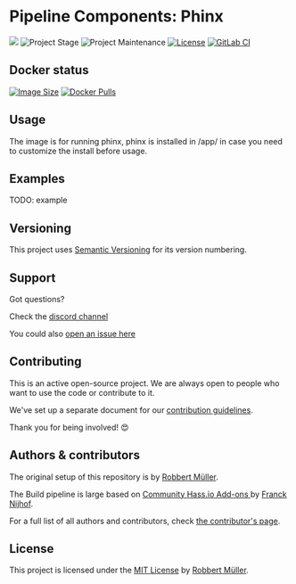 # Pipeline Components: Phinx

[![][gitlab-repo-shield]][repository]
![Project Stage][project-stage-shield]
![Project Maintenance][maintenance-shield]
[![License][license-shield]](LICENSE)
[![GitLab CI][gitlabci-shield]][gitlabci]

## Docker status

[![Image Size][size-shield]][dockerhub]
[![Docker Pulls][pulls-shield]][dockerhub]

## Usage

The image is for running phinx, phinx is installed in /app/ in case you need to customize the install before usage.

## Examples

TODO: example

## Versioning

This project uses [Semantic Versioning][semver] for its version numbering.

## Support

Got questions?

Check the [discord channel][discord]

You could also [open an issue here][issue]

## Contributing

This is an active open-source project. We are always open to people who want to
use the code or contribute to it.

We've set up a separate document for our [contribution guidelines][contributing-link].

Thank you for being involved! 😍

## Authors & contributors

The original setup of this repository is by [Robbert Müller][mjrider].

The Build pipeline is large based on [Community Hass.io Add-ons
][hassio-addons] by [Franck Nijhof][frenck].

For a full list of all authors and contributors,
check [the contributor's page][contributors].

## License

This project is licensed under the [MIT License](./LICENSE) by [Robbert Müller][mjrider].

[contributing-link]: https://pipeline-components.dev/contributing/
[contributors]: https://gitlab.com/pipeline-components/phinx/-/graphs/main
[discord]: https://discord.gg/vhxWFfP
[dockerhub]: https://hub.docker.com/r/pipelinecomponents/phinx
[frenck]: https://github.com/frenck
[gitlab-repo-shield]: https://img.shields.io/badge/Source-Gitlab-orange.svg?logo=gitlab
[gitlabci-shield]: https://img.shields.io/gitlab/pipeline/pipeline-components/phinx.svg
[gitlabci]: https://gitlab.com/pipeline-components/phinx/-/commits/main
[hassio-addons]: https://github.com/hassio-addons
[issue]: https://gitlab.com/pipeline-components/phinx/issues
[license-shield]: https://img.shields.io/badge/License-MIT-green.svg
[maintenance-shield]: https://img.shields.io/maintenance/yes/2025.svg
[mjrider]: https://gitlab.com/mjrider
[project-stage-shield]: https://img.shields.io/badge/project%20stage-production%20ready-brightgreen.svg
[pulls-shield]: https://img.shields.io/docker/pulls/pipelinecomponents/phinx.svg?logo=docker
[repository]: https://gitlab.com/pipeline-components/phinx
[semver]: http://semver.org/spec/v2.0.0.html
[size-shield]: https://img.shields.io/docker/image-size/pipelinecomponents/phinx.svg?logo=docker
